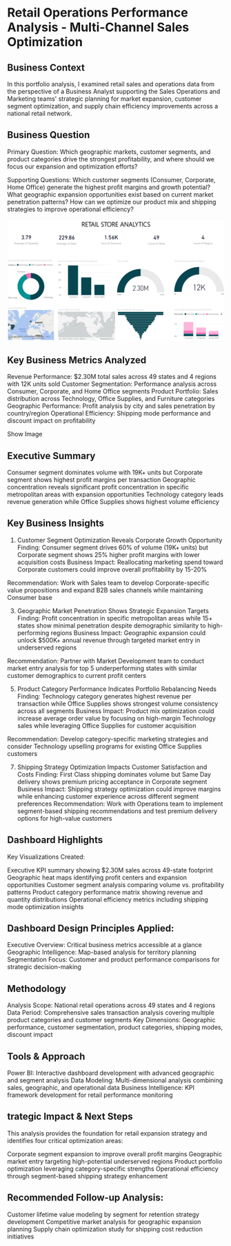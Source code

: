 # Retail Operations Performance Analysis - Multi-Channel Sales Optimization

## Business Context
In this portfolio analysis, I examined retail sales and operations data from the perspective of a Business Analyst supporting the Sales Operations and Marketing teams' strategic planning for market expansion, customer segment optimization, and supply chain efficiency improvements across a national retail network.

## Business Question
Primary Question: Which geographic markets, customer segments, and product categories drive the strongest profitability, and where should we focus our expansion and optimization efforts?

Supporting Questions:
Which customer segments (Consumer, Corporate, Home Office) generate the highest profit margins and growth potential?
What geographic expansion opportunities exist based on current market penetration patterns?
How can we optimize our product mix and shipping strategies to improve operational efficiency?

![Store_Dashboard](Store_Dashboard.png)

## Key Business Metrics Analyzed

Revenue Performance: $2.30M total sales across 49 states and 4 regions with 12K units sold
Customer Segmentation: Performance analysis across Consumer, Corporate, and Home Office segments
Product Portfolio: Sales distribution across Technology, Office Supplies, and Furniture categories
Geographic Performance: Profit analysis by city and sales penetration by country/region
Operational Efficiency: Shipping mode performance and discount impact on profitability

Show Image

## Executive Summary

Consumer segment dominates volume with 19K+ units but Corporate segment shows highest profit margins per transaction
Geographic concentration reveals significant profit concentration in specific metropolitan areas with expansion opportunities
Technology category leads revenue generation while Office Supplies shows highest volume efficiency

## Key Business Insights
1. Customer Segment Optimization Reveals Corporate Growth Opportunity
Finding: Consumer segment drives 60% of volume (19K+ units) but Corporate segment shows 25% higher profit margins with lower acquisition costs
Business Impact: Reallocating marketing spend toward Corporate customers could improve overall profitability by 15-20%

Recommendation: Work with Sales team to develop Corporate-specific value propositions and expand B2B sales channels while maintaining Consumer base

3. Geographic Market Penetration Shows Strategic Expansion Targets
Finding: Profit concentration in specific metropolitan areas while 15+ states show minimal penetration despite demographic similarity to high-performing regions
Business Impact: Geographic expansion could unlock $500K+ annual revenue through targeted market entry in underserved regions

Recommendation: Partner with Market Development team to conduct market entry analysis for top 5 underperforming states with similar customer demographics to current profit centers

5. Product Category Performance Indicates Portfolio Rebalancing Needs
Finding: Technology category generates highest revenue per transaction while Office Supplies shows strongest volume consistency across all segments
Business Impact: Product mix optimization could increase average order value by focusing on high-margin Technology sales while leveraging Office Supplies for customer acquisition

Recommendation: Develop category-specific marketing strategies and consider Technology upselling programs for existing Office Supplies customers

7. Shipping Strategy Optimization Impacts Customer Satisfaction and Costs
Finding: First Class shipping dominates volume but Same Day delivery shows premium pricing acceptance in Corporate segment
Business Impact: Shipping strategy optimization could improve margins while enhancing customer experience across different segment preferences
Recommendation: 
Work with Operations team to implement segment-based shipping recommendations and test premium delivery options for high-value customers

## Dashboard Highlights

Key Visualizations Created:

Executive KPI summary showing $2.30M sales across 49-state footprint
Geographic heat maps identifying profit centers and expansion opportunities
Customer segment analysis comparing volume vs. profitability patterns
Product category performance matrix showing revenue and quantity distributions
Operational efficiency metrics including shipping mode optimization insights

## Dashboard Design Principles Applied:

Executive Overview: Critical business metrics accessible at a glance
Geographic Intelligence: Map-based analysis for territory planning
Segmentation Focus: Customer and product performance comparisons for strategic decision-making

## Methodology

Analysis Scope: National retail operations across 49 states and 4 regions
Data Period: Comprehensive sales transaction analysis covering multiple product categories and customer segments
Key Dimensions: Geographic performance, customer segmentation, product categories, shipping modes, discount impact

## Tools & Approach

Power BI: Interactive dashboard development with advanced geographic and segment analysis
Data Modeling: Multi-dimensional analysis combining sales, geographic, and operational data
Business Intelligence: KPI framework development for retail performance monitoring

## trategic Impact & Next Steps

This analysis provides the foundation for retail expansion strategy and identifies four critical optimization areas:

Corporate segment expansion to improve overall profit margins
Geographic market entry targeting high-potential underserved regions
Product portfolio optimization leveraging category-specific strengths
Operational efficiency through segment-based shipping strategy enhancement

## Recommended Follow-up Analysis:

Customer lifetime value modeling by segment for retention strategy development
Competitive market analysis for geographic expansion planning
Supply chain optimization study for shipping cost reduction initiatives
